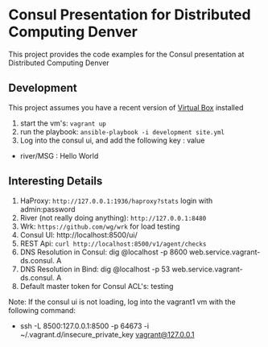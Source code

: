 Consul Presentation for Distributed Computing Denver
====================================================

This project provides the code examples for the Consul presentation at Distributed Computing Denver


Development
-----------
This project assumes you have a recent version of [Virtual Box](https://www.virtualbox.org/) installed

1. start the vm's: `vagrant up`
1. run the playbook: `ansible-playbook -i development site.yml`
1. Log into the consul ui, and add the following key : value
  * river/MSG : Hello World


Interesting Details
-----------------

1. HaProxy: `http://127.0.0.1:1936/haproxy?stats` login with admin:password
1. River (not really doing anything): `http://127.0.0.1:8480`
1. Wrk:  `https://github.com/wg/wrk` for load testing
1. Consul UI: http://localhost:8500/ui/
1. REST Api: `curl http://localhost:8500/v1/agent/checks`
1. DNS Resolution in Consul: dig @localhost -p 8600 web.service.vagrant-ds.consul. A
1. DNS Resolution in Bind: dig @localhost -p 53 web.service.vagrant-ds.consul. A
1. Default master token for Consul ACL's: testing

Note: If the consul ui is not loading, log into the vagrant1 vm with the following command:
  * ssh -L 8500:127.0.0.1:8500 -p 64673 -i ~/.vagrant.d/insecure_private_key vagrant@127.0.0.1
